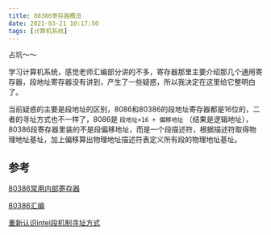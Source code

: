 ```yaml
---
title: 80386寄存器概览
date: 2021-03-21 10:17:50
tags: [计算机系统]
---
```


占坑～～

学习计算机系统，感觉老师汇编部分讲的不多，寄存器那里主要介绍那几个通用寄存器，段地址寄存器没有讲到，产生了一些疑惑，所以我决定在这里给它整明白了。

<!-- more -->

当前疑惑的主要是段地址的区别，8086和80386的段地址寄存器都是16位的，二者的寻址方式也不一样了，8086是 `段地址×16 + 偏移地址` （结果是逻辑地址），80386段寄存器里装的不是段偏移地址，而是一个段描述符，根据描述符取得物理地址基址，加上偏移算出物理地址描述符表定义所有段的物理地址基址。

## 参考

[80386常用内部寄存器](https://linux.cn/blog-11720-5749.html)

[80386汇编](https://www.cnblogs.com/l0nmar/p/12553872.html)

[重新认识intel段机制寻址方式](https://programtip.com/en/art-48102)